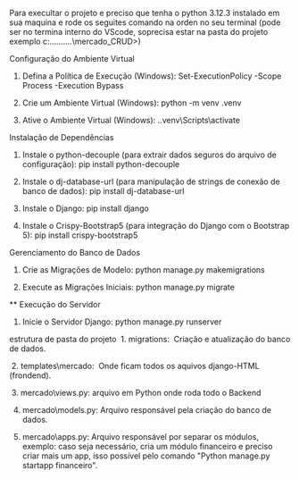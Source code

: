 Para execultar o projeto e preciso que tenha o python 3.12.3 instalado em sua maquina e rode os seguites comando na orden no seu terminal 
(pode ser no termina interno do VScode, soprecisa estar na pasta do projeto exemplo
c:....\...\...\mercado_CRUD>)

Configuração do Ambiente Virtual
1. Defina a Política de Execução (Windows):
Set-ExecutionPolicy -Scope Process -Execution Bypass

2. Crie um Ambiente Virtual (Windows):
python -m venv .venv

3. Ative o Ambiente Virtual (Windows):
.\.venv\Scripts\activate

Instalação de Dependências
1. Instale o python-decouple (para extrair dados seguros do arquivo de configuração):
pip install python-decouple

2. Instale o dj-database-url (para manipulação de strings de conexão de banco de dados):
pip install dj-database-url

3. Instale o Django:
pip install django

4. Instale o Crispy-Bootstrap5 (para integração do Django com o Bootstrap 5):
pip install crispy-bootstrap5

Gerenciamento do Banco de Dados
1. Crie as Migrações de Modelo:
python manage.py makemigrations

2. Execute as Migrações Iniciais:
python manage.py migrate

** Execução do Servidor

1. Inicie o Servidor Django:
python manage.py runserver


estrutura de pasta do projeto
 1. migrations: 
 Criação e atualização do banco de dados.

 2. templates\mercado:
 Onde ficam todos os aquivos django-HTML (frondend).

 3. mercado\views.py:
arquivo em Python onde roda todo o Backend

4. mercado\models.py:
Arquivo responsável pela criação do banco de dados.

5. mercado\apps.py:
Arquivo responsável por separar os módulos, exemplo: caso seja necessário, cria um módulo financeiro e preciso criar mais um app, isso possível pelo comando "Python manage.py startapp financeiro".






